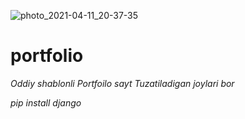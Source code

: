 ![photo_2021-04-11_20-37-35](https://user-images.githubusercontent.com/75526925/114310945-1a670400-9b06-11eb-9f84-975208262a7b.jpg)
# portfolio
*Oddiy shablonli Portfoilo sayt Tuzatiladigan joylari bor*

_pip install django_
